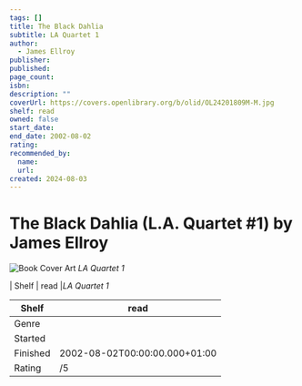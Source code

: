 ```yaml
---
tags: []
title: The Black Dahlia
subtitle: LA Quartet 1
author:
  - James Ellroy
publisher:
published:
page_count:
isbn:
description: ""
coverUrl: https://covers.openlibrary.org/b/olid/OL24201809M-M.jpg
shelf: read
owned: false
start_date:
end_date: 2002-08-02
rating:
recommended_by:
  name:
  url:
created: 2024-08-03
---
```


# The Black Dahlia (L.A. Quartet #1) by James Ellroy

![Book Cover Art](https://covers.openlibrary.org/b/olid/OL24201809M-M.jpg)
_LA Quartet 1_

| Shelf | read |_LA Quartet 1_

| Shelf | read |
| --- | --- |
| Genre |  |
| Started |  |
| Finished | 2002-08-02T00:00:00.000+01:00 |
| Rating | /5 |

